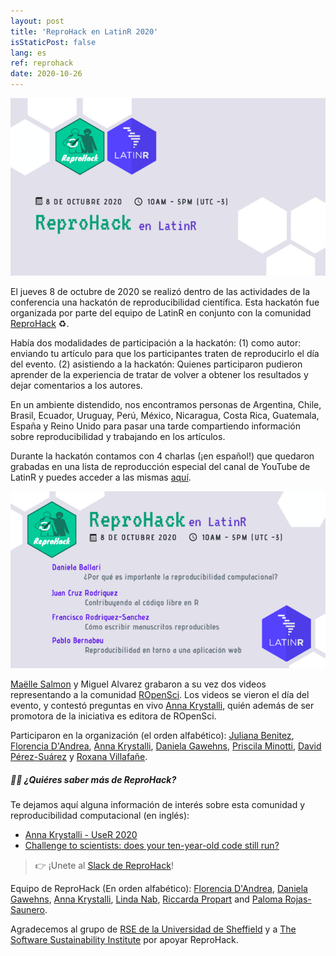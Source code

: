 ```yaml
---
layout: post
title: 'ReproHack en LatinR 2020'
isStaticPost: false
lang: es
ref: reprohack
date: 2020-10-26
---
```


![](/img/posts/reprolatinr.png)

El jueves 8 de octubre de 2020 se realizó dentro de las actividades de la conferencia una hackatón de reproducibilidad científica. Esta hackatón fue organizada por parte del equipo de LatinR en conjunto con la comunidad [ReproHack](https://twitter.com/ReproHack) ♻️.

Había dos modalidades de participación a la hackatón: (1) como autor: enviando tu artículo para que los participantes traten de reproducirlo el día del evento. (2) asistiendo a la hackatón: Quienes participaron pudieron aprender de la experiencia de tratar de volver a obtener los resultados y dejar comentarios a los autores.

En un ambiente distendido, nos encontramos personas de Argentina, Chile, Brasil, Ecuador, Uruguay, Perú, México, Nicaragua, Costa Rica, Guatemala, España y Reino Unido para pasar una tarde compartiendo información sobre reproducibilidad y trabajando en los artículos.

Durante la hackatón contamos con 4 charlas (¡en español!) que quedaron grabadas en una lista de reproducción especial del canal de YouTube de LatinR y puedes acceder a las mismas [aquí](http://bit.ly/reprohack_playlist).

![Charlas](/img/posts/reprohack_latinr.png)

[Maëlle Salmon](https://twitter.com/ma_salmon) y Miguel Alvarez grabaron a su vez dos videos representando a la comunidad [ROpenSci](https://ropensci.org/). Los videos se vieron el día del evento, y contestó preguntas en vivo [Anna Krystalli](https://twitter.com/annakrystalli), quién además de ser promotora de la iniciativa es editora de ROpenSci.

Participaron en la organización (el orden alfabético): [Juliana Benitez](https://twitter.com/July_Benitezs), [Florencia D'Andrea](https://twitter.com/cantoflor_87), [Anna Krystalli](https://twitter.com/annakrystalli), [Daniela Gawehns](https://twitter.com/dgawehns), [Priscila Minotti](https://twitter.com/pmnatural), [David Pérez-Suárez](https://twitter.com/DVDGC13) y [Roxana Villafañe](https://twitter.com/data_datum).

##### 👩‍💻 ¿Quiéres saber más de ReproHack?

Te dejamos aquí alguna información de interés sobre esta comunidad y reproducibilidad computacional (en inglés):

-   [Anna Krystalli - UseR 2020](https://www.youtube.com/watch?v=KHMW8fV2NXo&ab_channel=RConsortium)
-   [Challenge to scientists: does your ten-year-old code still run?](https://www.nature.com/articles/d41586-020-02462-7)

> 👉 ¡Unete al [Slack de ReproHack](https://reprohack-autoinvite.herokuapp.com/)!

Equipo de ReproHack (En orden alfabético): [Florencia D'Andrea](https://twitter.com/cantoflor_87), [Daniela Gawehns](https://twitter.com/dgawehns), [Anna Krystalli](https://twitter.com/annakrystalli), [Linda Nab](https://twitter.com/lindanab1), [Riccarda Propart](https://twitter.com/RProppert) and [Paloma Rojas-Saunero](https://twitter.com/palolili23).

Agradecemos al grupo de [RSE de la Universidad de Sheffield](https://twitter.com/RSE_Sheffield) y a [The Software Sustainability Institute](https://twitter.com/SoftwareSaved) por apoyar ReproHack.

